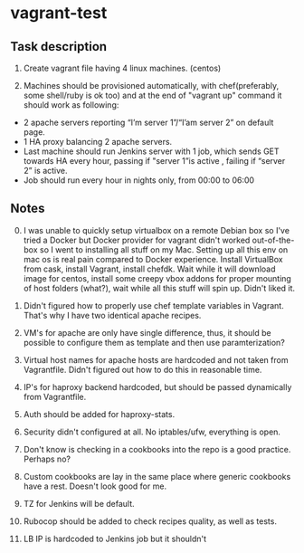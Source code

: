 # vagrant-test

## Task description

1. Create vagrant file having 4 linux machines. (centos)

2. Machines should be provisioned automatically, with chef(preferably, some shell/ruby is ok too) and at the end of "vagrant up" command it should work as following:

- 2 apache servers reporting “I’m server 1”/“I’am server 2” on default page.
- 1 HA proxy balancing 2 apache servers.
- Last machine should run Jenkins server with 1 job, which sends GET towards HA every hour, passing if "server 1”is active , failing if “server 2” is active. 
- Job should run every hour in nights only, from 00:00 to 06:00

## Notes

0. I was unable to quickly setup virtualbox on a remote Debian box so I've tried a Docker but Docker provider for vagrant didn't worked out-of-the-box so I went to installing all stuff on my Mac. Setting up all this env on mac os is real pain compared to Docker experience. Install VirtualBox from cask, install Vagrant, install chefdk. Wait while it will download image for centos, install some creepy vbox addons for proper mounting of host folders (what?), wait while all this stuff will spin up. Didn't liked it.

1. Didn't figured how to properly use chef template variables in Vagrant. That's why I have two identical apache recipes.

2. VM's for apache are only have single difference, thus, it should be possible to configure them as template and then use paramterization?

3. Virtual host names for apache hosts are hardcoded and not taken from Vagrantfile. Didn't figured out how to do this in reasonable time.

4. IP's for haproxy backend hardcoded, but should be passed dynamically from Vagrantfile.

5. Auth should be added for haproxy-stats.

6. Security didn't configured at all. No iptables/ufw, everything is open.

7. Don't know is checking in a cookbooks into the repo is a good practice. Perhaps no?

8. Custom cookbooks are lay in the same place where generic cookbooks have a rest. Doesn't look good for me.

9. TZ for Jenkins will be default.

10. Rubocop should be added to check recipes quality, as well as tests.

11. LB IP is hardcoded to Jenkins job but it shouldn't